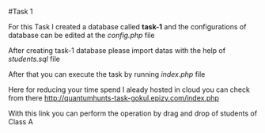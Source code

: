 #Task 1

For this Task I created a database called **task-1** and the configurations of database can be edited at the *config.php* file

After creating task-1 database please import datas with the help of *students.sql* file

After that you can execute the task by running *index.php* file

Here for reducing your time spend I aleady hosted in cloud you can check from there http://quantumhunts-task-gokul.epizy.com/index.php

With this link you can perform the operation by drag and drop of students of Class A
